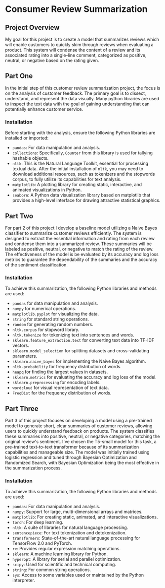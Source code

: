 # Consumer Review Summarization

## Project Overview
My goal for this project is to create a model that summarizes reviews which will enable customers to quickly skim through reviews when evaluating a product. This system will condense the content of a review and its associated rating into a single-line comment, categorized as positive, neutral, or negative based on the rating given.

## Part One
In the initial step of this customer review summarization project, the focus is on the analysis of customer feedback. The primary goal is to dissect, understand, and represent the data visually. Many python libraries are used to inspect the text data with the goal of gaining understanding that can potentially enhance customer service.

### Installation
Before starting with the analysis, ensure the following Python libraries are installed or imported:

- `pandas`: For data manipulation and analysis.
- `collections`: Specifically, `Counter` from this library is used for tallying hashable objects.
- `nltk`: This is the Natural Language Toolkit, essential for processing textual data. After the initial installation of `nltk`, you may need to download additional resources, such as tokenizers and the stopwords corpus, to fully utilize its capabilities for text analysis.
- `matplotlib`: A plotting library for creating static, interactive, and animated visualizations in Python.
- `seaborn`: A Python data visualization library based on matplotlib that provides a high-level interface for drawing attractive statistical graphics.

## Part Two
For part 2 of this project I develop a baseline model utilizing a Naive Bayes classifier to summarize customer reviews efficiently. The system is designed to extract the essential information and rating from each review and condense them into a summarized review. These summaries will be labeled as positive, neutral, or negative to match the rating of the review. The effectiveness of the model is be evaluated by its accuracy and log loss metrics to guarantee the dependability of the summaries and the accuracy of the sentiment classification.


### Installation
To achieve this summarization, the following Python libraries and methods are used:

- `pandas` for data manipulation and analysis.
- `numpy` for numerical operations.
- `matplotlib.pyplot` for visualizing the data.
- `string` for standard string operations.
- `random` for generating random numbers.
- `nltk.corpus` for stopword library.
- `nltk.tokenize` for tokenizing text into sentences and words.
- `sklearn.feature_extraction.text` for converting text data into TF-IDF vectors.
- `sklearn.model_selection` for splitting datasets and cross-validating parameters.
- `sklearn.naive_bayes` for implementing the Naive Bayes algorithm.
- `nltk.probability` for frequency distribution of words.
- `heapq` for finding the largest values in datasets.
- `sklearn.metrics` for evaluating the accuracy and log loss of the model.
- `sklearn.preprocessing` for encoding labels.
- `wordcloud` for visual representation of text data.
- `FreqDist` for the frequency distribution of words.

## Part Three

Part 3 of this project focuses on developing a model using a pre-trained model to generate short, clear summaries of customer reviews, allowing users to quickly understand feedback on products. The system classifies these summaries into positive, neutral, or negative categories, matching the original review's sentiment. I've chosen the T5-small model for this task, a pre-trained text-to-text transformer because of its summarization capabilities and manageable size. The model was initially trained using logistic regression and tuned through Bayesian Optimization and Randomized Search, with Bayesian Optimization being the most effective in the summarization process.


### Installation
To achieve this summarization, the following Python libraries and methods are used:

- `pandas`: For data manipulation and analysis.
- `numpy`: Support for large, multi-dimensional arrays and matrices.
- `matplotlib`: For creating static, animated, and interactive visualizations.
- `torch`: For deep learning.
- `nltk`: A suite of libraries for natural language processing.
- `sentencepiece`: For text tokenization and detokenization.
- `transformers`: State-of-the-art natural language processing for TensorFlow 2.0 and PyTorch.
- `re`: Provides regular expression matching operations.
- `sklearn`: A machine learning library for Python.
- `hyperopt`: A library for serial and parallel optimization.
- `scipy`: Used for scientific and technical computing.
- `string`: For common string operations.
- `sys`: Access to some variables used or maintained by the Python interpreter.






